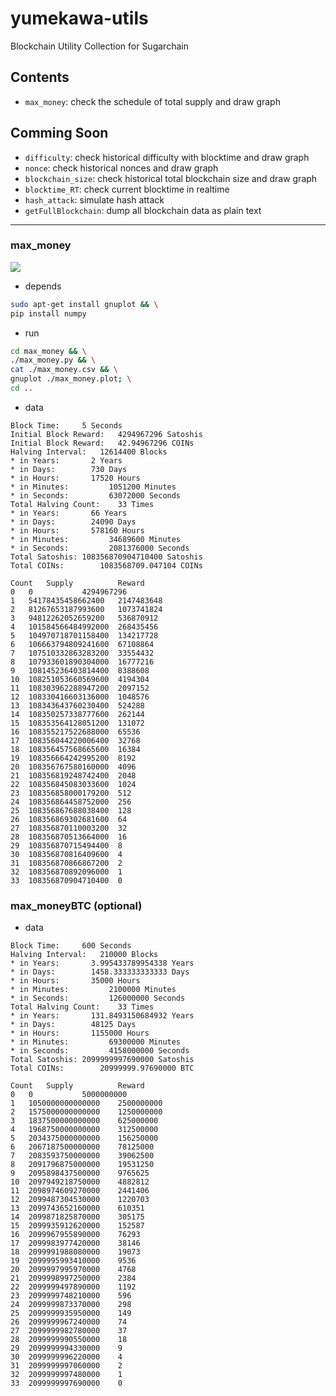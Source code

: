 # yumekawa-utils
Blockchain Utility Collection for Sugarchain

## Contents
 - `max_money`: check the schedule of total supply and draw graph

## Comming Soon
 - `difficulty`: check historical difficulty with blocktime and draw graph
 - `nonce`: check historical nonces and draw graph
 - `blockchain_size`: check historical total blockchain size and draw graph
 - `blocktime_RT`: check current blocktime in realtime
 - `hash_attack`: simulate hash attack
 - `getFullBlockchain`: dump all blockchain data as plain text

-----

### max_money
![](https://github.com/sugarchain-project/yumekawa-utils/blob/master/max_money/max_money.png)

 - depends
```bash
sudo apt-get install gnuplot && \
pip install numpy
```

 - run
```bash
cd max_money && \
./max_money.py && \
cat ./max_money.csv && \
gnuplot ./max_money.plot; \
cd ..
```

 - data
```
Block Time:		5 Seconds
Initial Block Reward:	4294967296 Satoshis
Initial Block Reward:	42.94967296 COINs
Halving Interval:	12614400 Blocks
* in Years:		  2 Years
* in Days:		  730 Days
* in Hours:		  17520 Hours
* in Minutes:		  1051200 Minutes
* in Seconds:		  63072000 Seconds
Total Halving Count:	33 Times
* in Years:		  66 Years
* in Days:		  24090 Days
* in Hours:		  578160 Hours
* in Minutes:		  34689600 Minutes
* in Seconds:		  2081376000 Seconds
Total Satoshis:	108356870904710400 Satoshis
Total COINs:		1083568709.047104 COINs

Count	Supply			Reward
0	0			4294967296
1	54178435458662400	2147483648
2	81267653187993600	1073741824
3	94812262052659200	536870912
4	101584566484992000	268435456
5	104970718701158400	134217728
6	106663794809241600	67108864
7	107510332863283200	33554432
8	107933601890304000	16777216
9	108145236403814400	8388608
10	108251053660569600	4194304
11	108303962288947200	2097152
12	108330416603136000	1048576
13	108343643760230400	524288
14	108350257338777600	262144
15	108353564128051200	131072
16	108355217522688000	65536
17	108356044220006400	32768
18	108356457568665600	16384
19	108356664242995200	8192
20	108356767580160000	4096
21	108356819248742400	2048
22	108356845083033600	1024
23	108356858000179200	512
24	108356864458752000	256
25	108356867688038400	128
26	108356869302681600	64
27	108356870110003200	32
28	108356870513664000	16
29	108356870715494400	8
30	108356870816409600	4
31	108356870866867200	2
32	108356870892096000	1
33	108356870904710400	0
```

### max_moneyBTC (optional)
<!-- ![](https://github.com/sugarchain-project/yumekawa-utils/blob/master/max_moneyBTC/max_moneyBTC.png) -->

 - data
```
Block Time:		600 Seconds
Halving Interval:	210000 Blocks
* in Years:		  3.995433789954338 Years
* in Days:		  1458.333333333333 Days
* in Hours:		  35000 Hours
* in Minutes:		  2100000 Minutes
* in Seconds:		  126000000 Seconds
Total Halving Count:	33 Times
* in Years:		  131.8493150684932 Years
* in Days:		  48125 Days
* in Hours:		  1155000 Hours
* in Minutes:		  69300000 Minutes
* in Seconds:		  4158000000 Seconds
Total Satoshis:	2099999997690000 Satoshis
Total COINs:		20999999.97690000 BTC

Count	Supply			Reward
0	0			5000000000
1	1050000000000000	2500000000
2	1575000000000000	1250000000
3	1837500000000000	625000000
4	1968750000000000	312500000
5	2034375000000000	156250000
6	2067187500000000	78125000
7	2083593750000000	39062500
8	2091796875000000	19531250
9	2095898437500000	9765625
10	2097949218750000	4882812
11	2098974609270000	2441406
12	2099487304530000	1220703
13	2099743652160000	610351
14	2099871825870000	305175
15	2099935912620000	152587
16	2099967955890000	76293
17	2099983977420000	38146
18	2099991988080000	19073
19	2099995993410000	9536
20	2099997995970000	4768
21	2099998997250000	2384
22	2099999497890000	1192
23	2099999748210000	596
24	2099999873370000	298
25	2099999935950000	149
26	2099999967240000	74
27	2099999982780000	37
28	2099999990550000	18
29	2099999994330000	9
30	2099999996220000	4
31	2099999997060000	2
32	2099999997480000	1
33	2099999997690000	0
```